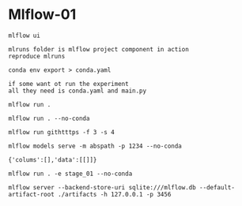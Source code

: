# Mlflow-01
```
mlflow ui
```
```
mlruns folder is mlflow project component in action
reproduce mlruns
```
```
conda env export > conda.yaml
```
```
if some want ot run the experiment
all they need is conda.yaml and main.py
```
```
mlflow run .
```

```
mlflow run . --no-conda
```
```
mlflow run githtttps -f 3 -s 4
```
```
mlflow models serve -m abspath -p 1234 --no-conda
```
```
{'colums':[],'data':[[]]}
```
```
mlflow run . -e stage_01 --no-conda
```
```
mlflow server --backend-store-uri sqlite:///mlflow.db --default-artifact-root ./artifacts -h 127.0.0.1 -p 3456
```


